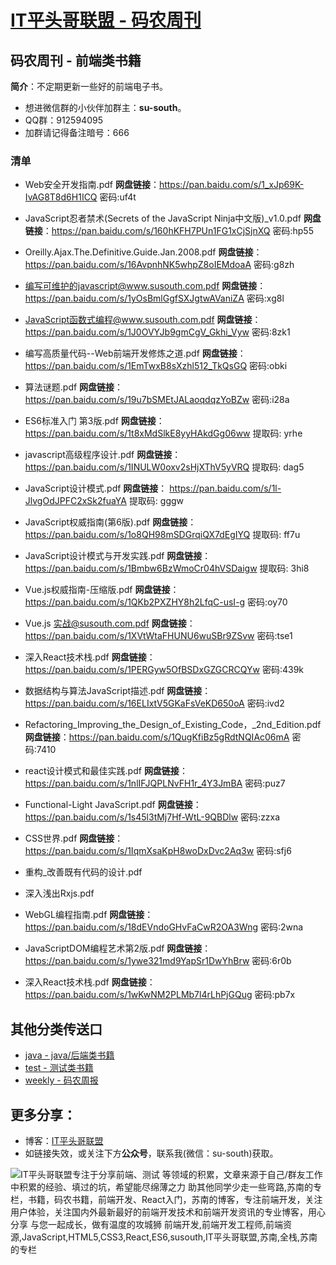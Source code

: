 
# [IT平头哥联盟 - 码农周刊](https://susouth.com/ "@IT·平头哥联盟，码农书籍，苏南的专栏")

## 码农周刊 - 前端类书籍

**简介**：不定期更新一些好的前端电子书。

+ 想进微信群的小伙伴加群主：**su-south**。
+ QQ群：912594095 
+ 加群请记得备注暗号：666 

### 清单


+ Web安全开发指南.pdf
**网盘链接**：https://pan.baidu.com/s/1_xJp69K-IvAG8T8d6H1ICQ  密码:uf4t

+ JavaScript忍者禁术(Secrets of the JavaScript Ninja中文版)_v1.0.pdf
**网盘链接**：https://pan.baidu.com/s/160hKFH7PUn1FG1xCjSjnXQ  密码:hp55

+ Oreilly.Ajax.The.Definitive.Guide.Jan.2008.pdf
**网盘链接**：https://pan.baidu.com/s/16AvpnhNK5whpZ8oIEMdoaA  密码:g8zh


+ 编写可维护的javascript@www.susouth.com.pdf
**网盘链接**：https://pan.baidu.com/s/1yOsBmlGgfSXJgtwAVaniZA  密码:xg8l

+ JavaScript函数式编程@www.susouth.com.pdf
**网盘链接**：https://pan.baidu.com/s/1J0OVYJb9gmCgV_Gkhi_Vyw  密码:8zk1

+ 编写高质量代码--Web前端开发修炼之道.pdf
**网盘链接**：https://pan.baidu.com/s/1EmTwxB8sXzhl512_TkQsGQ  密码:obki

+ 算法谜题.pdf
**网盘链接**：https://pan.baidu.com/s/19u7bSMEtJALaoqdqzYoBZw  密码:i28a

+ ES6标准入门 第3版.pdf
**网盘链接**：https://pan.baidu.com/s/1t8xMdSlkE8yyHAkdGg06ww 提取码: yrhe

+ javascript高级程序设计.pdf
**网盘链接**：https://pan.baidu.com/s/1INULW0oxv2sHjXThV5yVRQ 提取码: dag5

+ JavaScript设计模式.pdf
**网盘链接**： https://pan.baidu.com/s/1l-JlvgOdJPFC2xSk2fuaYA 提取码: gggw

+ JavaScript权威指南(第6版).pdf
**网盘链接**：https://pan.baidu.com/s/1o8QH98mSDGrqiQX7dEgIYQ 提取码: ff7u

+ JavaScript设计模式与开发实践.pdf
**网盘链接**：https://pan.baidu.com/s/1Bmbw6BzWmoCr04hVSDaigw 提取码: 3hi8

+ Vue.js权威指南-压缩版.pdf
**网盘链接**：https://pan.baidu.com/s/1QKb2PXZHY8h2LfqC-usI-g  密码:oy70

+ Vue.js 实战@susouth.com.pdf
**网盘链接**：https://pan.baidu.com/s/1XVtWtaFHUNU6wuSBr9ZSvw  密码:tse1

+ 深入React技术栈.pdf
**网盘链接**：https://pan.baidu.com/s/1PERGyw5OfBSDxGZGCRCQYw  密码:439k

+ 数据结构与算法JavaScript描述.pdf
**网盘链接**：https://pan.baidu.com/s/16ELIxtV5GKaFsVeKD650oA  密码:ivd2

+ Refactoring_Improving_the_Design_of_Existing_Code，_2nd_Edition.pdf
**网盘链接**：https://pan.baidu.com/s/1QugKfiBz5gRdtNQIAc06mA  密码:7410

+ react设计模式和最佳实践.pdf
**网盘链接**：https://pan.baidu.com/s/1nlIFJQPLNvFH1r_4Y3JmBA  密码:puz7

+ Functional-Light JavaScript.pdf
**网盘链接**：https://pan.baidu.com/s/1s45l3tMj7Hf-WtL-9QBDlw  密码:zzxa

+ CSS世界.pdf
**网盘链接**：https://pan.baidu.com/s/1IqmXsaKpH8woDxDvc2Aq3w  密码:sfj6

+ 重构_改善既有代码的设计.pdf

+ 深入浅出Rxjs.pdf

+ WebGL编程指南.pdf
**网盘链接**：https://pan.baidu.com/s/18dEVndoGHvFaCwR2OA3Wng  密码:2wna

+ JavaScriptDOM编程艺术第2版.pdf
**网盘链接**：https://pan.baidu.com/s/1ywe321md9YapSr1DwYhBrw  密码:6r0b

+ 深入React技术栈.pdf
**网盘链接**：https://pan.baidu.com/s/1wKwNM2PLMb7l4rLhPjGQug  密码:pb7x


## 其他分类传送口
+ [java - java/后端类书籍](../java "java或后端开发人员电子书籍整理")
+ [test - 测试类书籍](../test "测试人员电子书籍整理")
+ [weekly - 码农周报](../weekly "每周不错的文章都会整理在这里")

## 更多分享：
+ 博客：[IT平头哥联盟](https://susouth.com "IT平头哥联盟")
+ 如链接失效，或关注下方**公众号**，联系我(微信：su-south)获取。

![IT平头哥联盟专注于分享前端、测试 等领域的积累，文章来源于自己/群友工作中积累的经验、填过的坑，希望能尽绵薄之力 助其他同学少走一些弯路,苏南的专栏，书籍，码农书籍，前端开发、React入门，苏南的博客，专注前端开发，关注用户体验，关注国内外最新最好的前端开发技术和前端开发资讯的专业博客，用心分享 与您一起成长，做有温度的攻城狮 前端开发,前端开发工程师,前端资源,JavaScript,HTML5,CSS3,React,ES6,susouth,IT平头哥联盟,苏南,全栈,苏南的专栏](https://user-images.githubusercontent.com/18324563/49295841-ae197600-f4f1-11e8-80c9-53ee54ee1f86.png "IT平头哥联盟")
